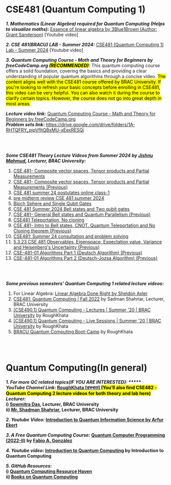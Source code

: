 # CSE481 (Quantum Computing 1)
<b><em>1. Mathematics (Linear Algebra) required for Quantum Computing (Helps to visualize maths):</em></b> [Essence of linear algebra by 3Blue1Brown (Author: Grant Sanderson)](https://www.youtube.com/playlist?list=PLZHQObOWTQDPD3MizzM2xVFitgF8hE_ab) [Youtube video]

<b><em>2. CSE 481(BRACU) LAB - Summer 2024:</b></em> [CSE481 (Quantum Computing 1) Lab - Summer 2024](https://www.youtube.com/playlist?list=PLvj5w6iNZqVjr40Xmk-JxrTc8eb4rFlhz) [Youtube video]

<b><em>3. Quantum Computing Course - Math and Theory for Beginners by freeCodeCamp.org <mark>(RECOMMENDED)</mark>:</b></em>
This quantum computing course offers a solid foundation, covering the basics and providing a clear understanding of popular quantum algorithms through a concise video. <mark> The content aligns well with the CSE481 course offered by BRAC University. If you're looking to refresh your basic concepts before enrolling in CSE481, this video can be very helpful. You can also watch it during the course to clarify certain topics. However, the course does not go into great depth in most areas. </mark>

<b><em>Lecture video link:</b></em> [Quantum Computing Course - Math and Theory for Beginners by freeCodeCamp.org](https://www.youtube.com/watch?v=tsbCSkvHhMo&t=2877s) <br>
<b><em>Problem sets link:</b></em> https://drive.google.com/drive/folders/1A-RHTQFRY_pipVfItQBxMU-xEexRESQj <be>

<br></br>

<b><em>Some CSE481 Theory Lecture Videos from Summer 2024 by [Jishnu Mahmud](https://www.cse.sds.bracu.ac.bd/faculty_profile/87/jishnu_mahmud), Lecturer, BRAC University: </b></em>
1. [CSE 481- Composite vector spaces, Tensor products and Partial Measurements ](https://www.youtube.com/watch?v=ZnCIm-XwzZ8)
2. [CSE 481- Composite vector spaces, Tensor products and Partial Measurements (Previous) ](https://www.youtube.com/watch?v=ZnCIm-XwzZ8)
3. [CSE 481 summer 24 postulates online class-1](https://www.youtube.com/watch?v=aWr0fz1pV1w)
4. [pre midterm review CSE 481 summer 2024](https://www.youtube.com/watch?v=hFSxshI3JEg)
5. [Bloch Sphere and Single Qubit Gates](https://www.youtube.com/watch?v=FZx2TpGTX8M)
6. [CSE 481 Summer 2024 Bell states and Two qubit gates](https://www.youtube.com/watch?v=Y_F3zsJAyjQ)
7. [CSE 481- General Bell states and Quantum Parallelism (Previous)](https://www.youtube.com/watch?v=dHPQ0sfFa9s) 
8. [CSE481 Teleportation, No cloning](https://www.youtube.com/watch?v=UFDYSE6nqHs)
9. [CSE 481- Intro to Bell states, CNOT. Quantum Teleportation and No Cloning theorem (Previous)](https://www.youtube.com/watch?v=F0dm3lFtlRM) 
10. [CSE481: Summer 24 consultation and problem solving](https://www.youtube.com/watch?v=EX4OIE5eP_I)  
11. [5.3.23 CSE 481 Observables, Eigenspace, Expectation value, Variance and Heisenberg's Uncertainty (Previous)](https://www.youtube.com/watch?v=MJlCv00j_FA)
12. [CSE-481-01 Algorithms Part 1 (Deutsch Algorithm) (Previous)](https://www.youtube.com/watch?v=Ru4zDOVkSuY)
13. [CSE-481-01 Algorithms Part 2 (Deutsch-Jozsa Algorithm) (Previous) ](https://www.youtube.com/watch?v=MmTOh1ao6TY) <br>

<br></br>

<b><em>Some previous semesters' Quantum Computing 1 related lecture videos:</b></em>

1. For Linear Algebra: [Linear Algebra Done Right by Sheldon Axler](https://www.youtube.com/playlist?list=PLGAnmvB9m7zOBVCZBUUmSinFV0wEir2Vw) 
2. [CSE481: Quantum Computing | Fall 2022](https://www.youtube.com/playlist?list=PL-lCYwFS3hp2T0MAwY0MmQpWaQF0pmsJv) by Sadman Shahriar, Lecturer, BRAC University
3. [[CSE490.1] Quantum Computing - Lectures | Summer '20 | BRAC University](https://www.youtube.com/playlist?list=PLvj5w6iNZqVh1xEngYv-YRrV00O89HVrb) by RoughKhata
4. [[CSE490.1] Quantum Computing - Live Sessions | Summer '20 | BRAC University](https://www.youtube.com/playlist?list=PLvj5w6iNZqVjI42wggGqWM3qUqibQcbgn) by RoughKhata
5. [BRACU Quantum Computing Boot-Camp](https://www.youtube.com/playlist?list=PLvj5w6iNZqVg_f6tGzuWkNj873pkHjrvK) by RoughKhata  <br>

<br></br>

# Quantum Computing(In general)

<b><em>1. For more QC related topics(IF YOU ARE INTERESTED): ***** <b/></em> <br>
   <b><em>YouTube Channel Link:</b></em> [RoughKhata [রাফখাতা] ](https://www.youtube.com/@raf-khata/playlists) <mark> (You’ll also find CSE482 - Quantum Computing 2 lecture videos for both theory and lab here) </mark> <br>
             <b><em>Lecturer:</b></em> <br>
             i) [Sowmitra Das](https://cse.sds.bracu.ac.bd/faculty_profile/307/sowmitra_das), Lecturer, BRAC University <br>
             ii) [Mr. Shadman Shahriar](https://cse.sds.bracu.ac.bd/faculty_profile/146/mr_shadman_shahriar), Lecturer, BRAC University  

<b><em>2. Youtube Video:</b></em> [Introduction to Quantum Information Science by Arfur Ekert ](https://www.youtube.com/playlist?list=PLkespgaZN4gmu0nWNmfMflVRqw0VPkCGH)

<b><em>3. A Free Quantum Computing Course:</b></em> [Quantum Computer Programming (2022-II)](https://fagonzalezo.github.io/qcp-2022-2/) by [Fabio A. González](https://www.google.com/url?q=http://dis.unal.edu.co/~fgonza/&sa=D&source=docs&ust=1729863857007213&usg=AOvVaw1tEZ0-YuGB_pajH6QOLej7)

<b><em>4. Youtube video:</b></em> [Introduction to Quantum Computing](https://www.youtube.com/playlist?list=PLnK6MrIqGXsJfcBdppW3CKJ858zR8P4eP) by Introduction to Quantum Computing

<b><em>5. GitHub Resources: </b></em> <br>
i) [Quantum Computing Resource Haven](https://github.com/desireevl/awesome-quantum-computing?tab=readme-ov-file) <br>
ii) [Books on Quantum Computing](https://github.com/manjunath5496/Quantum-Computing-Books?tab=readme-ov-file) 
